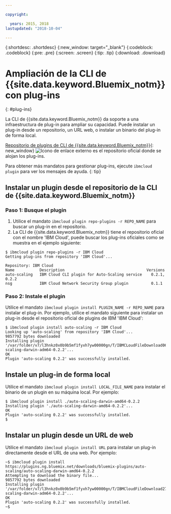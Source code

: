 ```yaml
---

copyright:

  years: 2015, 2018
lastupdated: "2018-10-04"

---
```


{:shortdesc: .shortdesc}
{:new_window: target="_blank"}
{:codeblock: .codeblock}
{:pre: .pre}
{:screen: .screen}
{:tip: .tip}
{:download: .download}

# Ampliación de la CLI de {{site.data.keyword.Bluemix_notm}} con plug-ins
{: #plug-ins}

La CLI de {{site.data.keyword.Bluemix_notm}} da soporte a una infraestructura de plug-in para ampliar su capacidad. Puede instalar un plug-in desde un repositorio, un URL web, o instalar un binario del plug-in de forma local.

[Repositorio de plugins de CLI de {{site.data.keyword.Bluemix_notm}}](https://tools.ng.bluemix.net){: new_window} ![Icono de enlace externo](../../../icons/launch-glyph.svg) es el repositorio oficial donde se alojan los plug-ins.

Para obtener más mandatos para gestionar plug-ins, ejecute `ibmcloud plugin` para ver los mensajes de ayuda.
{: tip}

## Instalar un plugin desde el repositorio de la CLI de {{site.data.keyword.Bluemix_notm}}

### Paso 1: Busque el plugin

1. Utilice el mandato `ibmcloud plugin repo-plugins -r REPO_NAME` para buscar un plug-in en el repositorio.
2. La CLI de {{site.data.keyword.Bluemix_notm}} tiene el repositorio oficial con el nombre 'IBM Cloud', puede buscar los plug-ins oficiales como se muestra en el ejemplo siguiente:

  ```
  $ ibmcloud plugin repo-plugins -r IBM Cloud
  Getting plug-ins from repository 'IBM Cloud'...

  Repository: IBM Cloud
  Name           Description                                    Versions
  auto-scaling   IBM Cloud CLI plugin for Auto-Scaling service    0.2.1, 0.2.2
  nsg            IBM Cloud Network Security Group plugin          0.1.1

  ```

### Paso 2: Instale el plugin

Utilice el mandato `ibmcloud plugin install PLUGIN_NAME -r REPO_NAME` para instalar el plug-in. Por ejemplo, utilice el mandato siguiente para instalar un plug-in desde el repositorio oficial de plugins de IBM 'IBM Cloud':

  ```
  $ ibmcloud plugin install auto-scaling -r IBM Cloud
  Looking up 'auto-scaling' from repository 'IBM Cloud'...
  9857792 bytes downloaded
  Installing plugin '/var/folder/v7/l3hnkz0x0b9b5mf1fyxh7yw00000gn/T/IBMCLoudFileDownload062468676/auto-scaling-darwin-adm64-0.2.2'...
  OK
  Plugin 'auto-scaling 0.2.2' was successfully installed.
  ```

## Instale un plug-in de forma local

Utilice el mandato `ibmcloud plugin install LOCAL_FILE_NAME` para instalar el binario de un plugin en su máquina local. Por ejemplo:

  ```
  $ ibmcloud plugin install ./auto-scaling-darwin-amd64-0.2.2
  Installing plugin './auto-scaling-darwin-amd64-0.2.2'...
  OK
  Plugin 'auto-scaling 0.2.2' was successfully installed.
  $
  ```

## Instalar un plugin desde un URL de web

Utilice el mandato `ibmcloud plugin install URL` para instalar un plug-in directamente desde el URL de una web. Por ejemplo:

  ```
  ~$ ibmcloud plugin install https://plugins.ng.bluemix.net/downloads/bluemix-plugins/auto-scaling/auto-scaling-darwin-amd64-0.2.2
  Attempting to download the binary file...
  9857792 bytes downloaded
  Installing plugin '/var/folder/v7/l3hnkz0x0b9b5mf1fyxh7yw00000gn/T/IBMCloudFileDownload274645142/auto-scaling-darwin-adm64-0.2.2'...
  OK
  Plugin 'auto-scaling 0.2.2' was successfully installed.
  ~$
  ```
